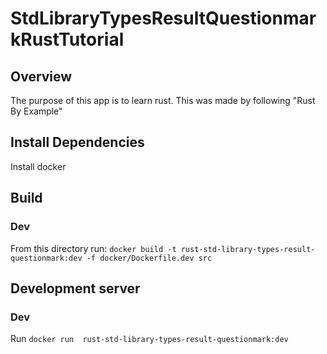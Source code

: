 # StdLibraryTypesResultQuestionmarkRustTutorial

## Overview
The purpose of this app is to learn rust. This was made by following "Rust By Example"

## Install Dependencies
Install docker

## Build
### Dev
From this directory run: `docker build -t rust-std-library-types-result-questionmark:dev -f docker/Dockerfile.dev src`

## Development server
### Dev
Run `docker run  rust-std-library-types-result-questionmark:dev`
